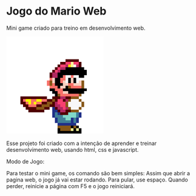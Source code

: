 # Jogo do Mario Web
Mini game criado para treino em desenvolvimento web.

![Gif Mario](images/mario.gif)

Esse projeto foi criado com a intenção de aprender e treinar desenvolvimento web, usando html, css e javascript.

Modo de Jogo:

Para testar o mini game, os comando são bem simples: 
Assim que abrir a pagina web, o jogo já vai estar rodando.
Para pular, use espaço.
Quando perder, reinicie a página com F5 e o jogo reiniciará.